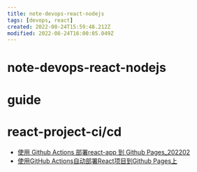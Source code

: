 ```yaml
---
title: note-devops-react-nodejs
tags: [devops, react]
created: 2022-08-24T15:59:48.212Z
modified: 2022-08-24T16:00:05.049Z
---
```


# note-devops-react-nodejs

# guide

# react-project-ci/cd
- [使用 Github Actions 部署react-app 到 Github Pages_202202](https://segmentfault.com/a/1190000041449997)
- [使用GitHub Actions自动部署React项目到Github Pages上](https://juejin.cn/post/6844904169514467335)
